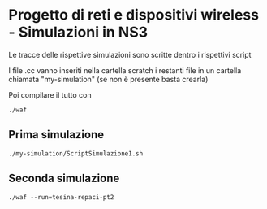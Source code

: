 # Progetto di reti e dispositivi wireless - Simulazioni in NS3

Le tracce delle rispettive simulazioni sono scritte dentro i rispettivi script

I file .cc vanno inseriti nella cartella scratch i restanti file in un cartella chiamata "my-simulation" (se non è presente basta crearla)

Poi compilare il tutto con
```
./waf
```


## Prima simulazione
```
./my-simulation/ScriptSimulazione1.sh
```

## Seconda simulazione
```
./waf --run=tesina-repaci-pt2
```

